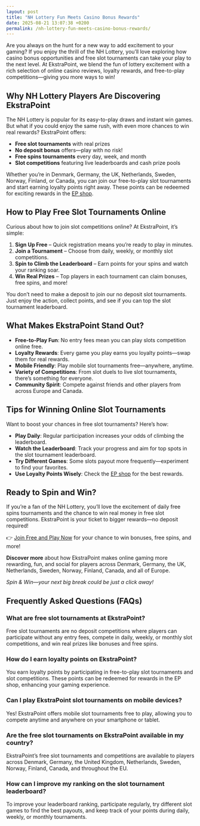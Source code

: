 ```yaml
---
layout: post
title: "NH Lottery Fun Meets Casino Bonus Rewards"
date: 2025-08-21 13:07:38 +0200
permalink: /nh-lottery-fun-meets-casino-bonus-rewards/
---
```

Are you always on the hunt for a new way to add excitement to your gaming? If you enjoy the thrill of the NH Lottery, you’ll love exploring how casino bonus opportunities and free slot tournaments can take your play to the next level. At EkstraPoint, we blend the fun of lottery excitement with a rich selection of online casino reviews, loyalty rewards, and free-to-play competitions—giving you more ways to win!

## Why NH Lottery Players Are Discovering EkstraPoint

The NH Lottery is popular for its easy-to-play draws and instant win games. But what if you could enjoy the same rush, with even more chances to win real rewards? EkstraPoint offers:

- **Free slot tournaments** with real prizes
- **No deposit bonus** offers—play with no risk!
- **Free spins tournaments** every day, week, and month
- **Slot competitions** featuring live leaderboards and cash prize pools

Whether you’re in Denmark, Germany, the UK, Netherlands, Sweden, Norway, Finland, or Canada, you can join our free-to-play slot tournaments and start earning loyalty points right away. These points can be redeemed for exciting rewards in the [EP shop](https://ekstrapoint.com/shop).

## How to Play Free Slot Tournaments Online

Curious about how to join slot competitions online? At EkstraPoint, it’s simple:

1. **Sign Up Free** – Quick registration means you’re ready to play in minutes.
2. **Join a Tournament** – Choose from daily, weekly, or monthly slot competitions.
3. **Spin to Climb the Leaderboard** – Earn points for your spins and watch your ranking soar.
4. **Win Real Prizes** – Top players in each tournament can claim bonuses, free spins, and more!

You don’t need to make a deposit to join our no deposit slot tournaments. Just enjoy the action, collect points, and see if you can top the slot tournament leaderboard.

## What Makes EkstraPoint Stand Out?

- **Free-to-Play Fun**: No entry fees mean you can play slots competition online free.
- **Loyalty Rewards**: Every game you play earns you loyalty points—swap them for real rewards.
- **Mobile Friendly**: Play mobile slot tournaments free—anywhere, anytime.
- **Variety of Competitions**: From slot duels to live slot tournaments, there’s something for everyone.
- **Community Spirit**: Compete against friends and other players from across Europe and Canada.

## Tips for Winning Online Slot Tournaments

Want to boost your chances in free slot tournaments? Here’s how:

- **Play Daily**: Regular participation increases your odds of climbing the leaderboard.
- **Watch the Leaderboard**: Track your progress and aim for top spots in the slot tournament leaderboard.
- **Try Different Games**: Some slots payout more frequently—experiment to find your favorites.
- **Use Loyalty Points Wisely**: Check the [EP shop](https://ekstrapoint.com/shop) for the best rewards.

## Ready to Spin and Win?

If you’re a fan of the NH Lottery, you’ll love the excitement of daily free spins tournaments and the chance to win real money in free slot competitions. EkstraPoint is your ticket to bigger rewards—no deposit required!

👉 [Join Free and Play Now](https://ekstrapoint.com/competitions) for your chance to win bonuses, free spins, and more!

**Discover more** about how EkstraPoint makes online gaming more rewarding, fun, and social for players across Denmark, Germany, the UK, Netherlands, Sweden, Norway, Finland, Canada, and all of Europe.

*Spin & Win—your next big break could be just a click away!*

## Frequently Asked Questions (FAQs)

### What are free slot tournaments at EkstraPoint?

Free slot tournaments are no deposit competitions where players can participate without any entry fees, compete in daily, weekly, or monthly slot competitions, and win real prizes like bonuses and free spins.

### How do I earn loyalty points on EkstraPoint?

You earn loyalty points by participating in free-to-play slot tournaments and slot competitions. These points can be redeemed for rewards in the EP shop, enhancing your gaming experience.

### Can I play EkstraPoint slot tournaments on mobile devices?

Yes! EkstraPoint offers mobile slot tournaments free to play, allowing you to compete anytime and anywhere on your smartphone or tablet.

### Are the free slot tournaments on EkstraPoint available in my country?

EkstraPoint’s free slot tournaments and competitions are available to players across Denmark, Germany, the United Kingdom, Netherlands, Sweden, Norway, Finland, Canada, and throughout the EU.

### How can I improve my ranking on the slot tournament leaderboard?

To improve your leaderboard ranking, participate regularly, try different slot games to find the best payouts, and keep track of your points during daily, weekly, or monthly tournaments.

<script type="application/ld+json">
{
  "@context": "https://schema.org",
  "@type": "BlogPosting",
  "headline": "NH Lottery Fun Meets Casino Bonus Rewards",
  "description": "Explore how EkstraPoint blends the excitement of NH Lottery with free slot tournaments, no deposit bonuses, and loyalty rewards for online casino players across Europe and Canada.",
  "author": {
    "@type": "Person",
    "name": "EkstraPoint"
  },
  "publisher": {
    "@type": "Person",
    "name": "EkstraPoint"
  },
  "mainEntityOfPage": {
    "@type": "WebPage",
    "@id": "https://ekstrapoint.com/blog/nh-lottery-fun-meets-casino-bonus-rewards"
  },
  "datePublished": "2024-06-01",
  "dateModified": "2024-06-01",
  "keywords": "casino bonus, no deposit bonus, free spins, online casino reviews, Ekstrapoint, free to play, free slot tournaments, free slots tournaments, slot competitions, online slot tournaments, free-to-play slot tournaments, slot tournament leaderboard, daily slot tournaments, weekly slot tournaments, monthly slot tournaments, no deposit slot tournament, live slot tournaments, social slot tournaments, free spins tournaments, slot duels competition, leaderboard slot challenge, free slot tournaments win real money, daily free spins tournament, multiplayer slot duels online, free casino slot competitions no entry fee, mobile slot tournaments free play, free slot leaderboard races, loyalty points, play-to-earn, slot tournaments, EP shop, live competitions, slot tournament cash prize pool, free spins leaderboard competition, real money free slot competitions, free slot competitions with prizes, play slots competition online free, free slot tournament leaderboard ranking, weekly free spins slot races, no deposit leaderboard slots challenge, free to enter slot tournament, what are free slot tournaments, how do slot tournaments work, can you win money in free slot tournaments, how to join slot competitions online, best free slot tournaments today, are mobile slot tournaments legit, what is a slot tournament leaderboard, how to get leaderboard points in slot competitions, do free slot tournaments have cash prizes, tips for winning online slot tournaments",
  "inLanguage": "en-US"
}
</script>

<script type="application/ld+json">
{
  "@context": "https://schema.org",
  "@type": "FAQPage",
  "mainEntity": [
    {
      "@type": "Question",
      "name": "What are free slot tournaments at EkstraPoint?",
      "acceptedAnswer": {
        "@type": "Answer",
        "text": "Free slot tournaments are no deposit competitions where players can participate without any entry fees, compete in daily, weekly, or monthly slot competitions, and win real prizes like bonuses and free spins."
      }
    },
    {
      "@type": "Question",
      "name": "How do I earn loyalty points on EkstraPoint?",
      "acceptedAnswer": {
        "@type": "Answer",
        "text": "You earn loyalty points by participating in free-to-play slot tournaments and slot competitions. These points can be redeemed for rewards in the EP shop, enhancing your gaming experience."
      }
    },
    {
      "@type": "Question",
      "name": "Can I play EkstraPoint slot tournaments on mobile devices?",
      "acceptedAnswer": {
        "@type": "Answer",
        "text": "Yes! EkstraPoint offers mobile slot tournaments free to play, allowing you to compete anytime and anywhere on your smartphone or tablet."
      }
    },
    {
      "@type": "Question",
      "name": "Are the free slot tournaments on EkstraPoint available in my country?",
      "acceptedAnswer": {
        "@type": "Answer",
        "text": "EkstraPoint’s free slot tournaments and competitions are available to players across Denmark, Germany, the United Kingdom, Netherlands, Sweden, Norway, Finland, Canada, and throughout the EU."
      }
    },
    {
      "@type": "Question",
      "name": "How can I improve my ranking on the slot tournament leaderboard?",
      "acceptedAnswer": {
        "@type": "Answer",
        "text": "To improve your leaderboard ranking, participate regularly, try different slot games to find the best payouts, and keep track of your points during daily, weekly, or monthly tournaments."
      }
    }
  ]
}
</script>